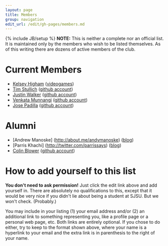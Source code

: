 ```yaml
---
layout: page
title: Members
group: navigation
edit_url: /edit/gh-pages/members.md
---
```

{% include JB/setup %}
**NOTE:** This is neither a complete nor an official list. It is maintained only by the members who wish to be listed themselves. As of this writing there are dozens of active members of the club.

# Current Members

* [Kelsey Higham](mailto:kelseyhigham+telephone@gmail.com?subject=Ring%20ring) ([videogames](http://sjsugamedev.com/user/22))
* [Tim Stullich](mailto:timstullich@gmail.com) ([github account](https://github.com/tstullich))
* [Justin Walker](mailto:justin.kingdust@gmail.com) ([github account](https://github.com/ankme))
* [Venkata Munnangi](mailto:saidatta24@gmail.com) ([github account](https://github.com/saidatta))
* [Jose Padilla](mailto:jose.padilla.88@gmail.com) ([github account](https://github.com/jpadv))


# Alumni

* [Andrew Manoske] (http://about.me/andymanoske) ([blog](http://syntacticsugar.me))
* [Parris Khachi] (http://twitter.com/parrissays) ([blog](http://www.parrisstudios.com))
* [Colin Blower](mailto:webby@1101b.com) ([github account](https://github.com/Lanzaa))

# How to add yourself to this list

**You don't need to ask permission!** Just click the edit link above and add yourself in. There are absolutely no qualifications to this, except that it would be very nice if you didn't lie about being a student at SJSU. But we won't check. (Probably.)

You may include in your listing (1) your email address and/or (2) an additional link to something representing you, like a profile page or a personal web page, etc. Both links are entirely optional. If you chose to do either, try to keep to the format shown above, where your name is a hyperlink to your email and the extra link is in parenthesis to the right of your name.

